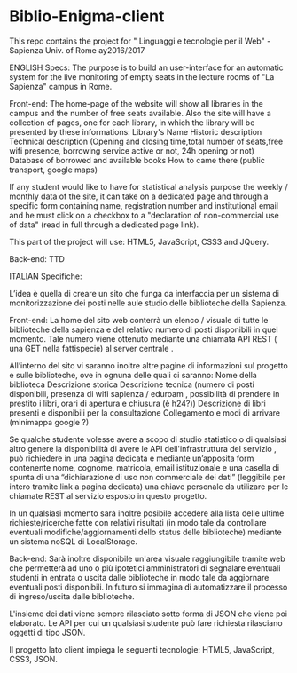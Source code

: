 # Biblio-Enigma-client
This repo contains the project for " Linguaggi e tecnologie per il Web" - Sapienza Univ. of Rome ay2016/2017

ENGLISH
Specs:
The purpose is to build an user-interface for an automatic system for the live monitoring of empty seats in the lecture rooms of "La Sapienza" campus in Rome.

Front-end:
The home-page of the website will show all libraries in the campus and the number of free seats available.
Also the site will have a collection of pages, one for each library, in which the library will be presented by these informations:
Library's Name
Historic description
Technical description (Opening and closing time,total number of seats,free wifi presence, borrowing service active or not, 24h opening or not)
Database of borrowed and available books 
How to came there (public transport, google maps)

If any student would like to have for statistical analysis purpose the weekly / monthly data of the site,
it can take on a dedicated page and through a specific form containing name, registration number and institutional email
and he must click on a checkbox to a "declaration of non-commercial use of data" (read in full through a dedicated page link).


This part of the project will use: HTML5, JavaScript, CSS3 and JQuery.

Back-end:
TTD

ITALIAN
Specifiche:

L’idea è quella di creare un sito che funga da interfaccia per un sistema di monitorizzazione dei posti nelle aule studio
delle biblioteche della Sapienza. 


Front-end:
La home del sito web conterrà un elenco / visuale di tutte le biblioteche della sapienza e del relativo numero di posti disponibili in quel momento. Tale numero viene ottenuto mediante una chiamata API REST ( una GET nella fattispecie) al server centrale .


All’interno del sito vi saranno inoltre altre pagine di informazioni sul progetto e sulle biblioteche, ove in ognuna delle quali ci saranno:
Nome della biblioteca
Descrizione storica 
Descrizione tecnica (numero di posti disponibili, presenza di wifi sapienza / eduroam , possibilità di prendere in prestito i libri, orari di apertura e chiusura (è h24?))
Descrizione di libri presenti e disponibili per la consultazione
Collegamento e modi di arrivare (minimappa google ?)


Se qualche studente volesse avere a scopo di studio statistico o di qualsiasi altro genere la disponibilità di avere le API dell'infrastruttura del servizio , può richiedere in una pagina dedicata e mediante un’apposita form contenente nome, cognome, matricola, email istituzionale e una casella di spunta di una “dichiarazione di uso non commerciale dei dati” (leggibile per intero tramite link a pagina dedicata) una chiave personale da utilizare per le chiamate REST al servizio esposto in questo progetto.

In un qualsiasi momento sarà inoltre posibile accedere alla lista delle ultime richieste/ricerche fatte con relativi risultati (in modo tale da controllare eventuali modifiche/aggiornamenti dello status delle biblioteche) mediante un sistema noSQL di LocalStorage.

Back-end:
Sarà inoltre disponibile un'area visuale raggiungibile tramite web che permetterà ad uno o più ipotetici amministratori di segnalare eventuali studenti in entrata o uscita dalle biblioteche in modo tale da aggiornare eventuali posti disponibili.
In futuro si immagina di automatizzare il processo di ingreso/uscita dalle biblioteche.

L'insieme dei dati viene sempre rilasciato sotto forma di JSON che viene poi elaborato. Le API per cui un qualsiasi studente può fare richiesta rilasciano oggetti di tipo JSON.

Il progetto lato client impiega le seguenti tecnologie: HTML5, JavaScript, CSS3, JSON.
